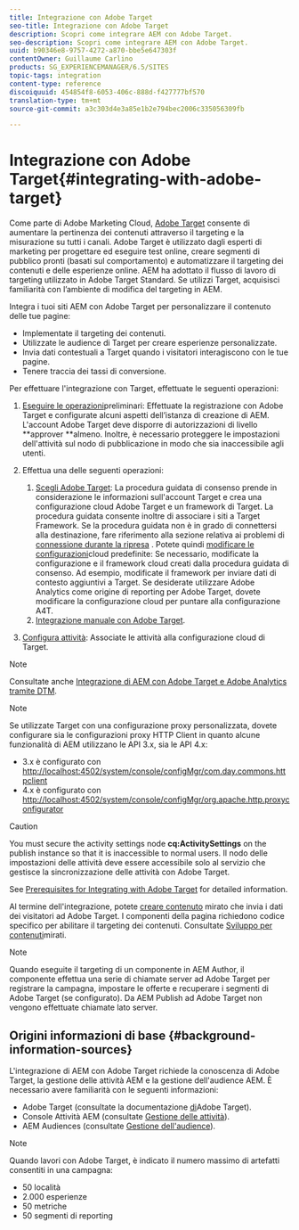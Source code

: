 ```yaml
---
title: Integrazione con Adobe Target
seo-title: Integrazione con Adobe Target
description: Scopri come integrare AEM con Adobe Target.
seo-description: Scopri come integrare AEM con Adobe Target.
uuid: b90346e8-9757-4272-a870-bbe5e647303f
contentOwner: Guillaume Carlino
products: SG_EXPERIENCEMANAGER/6.5/SITES
topic-tags: integration
content-type: reference
discoiquuid: 454854f8-6053-406c-888d-f427777bf570
translation-type: tm+mt
source-git-commit: a3c303d4e3a85e1b2e794bec2006c335056309fb

---
```



# Integrazione con Adobe Target{#integrating-with-adobe-target}

Come parte di Adobe Marketing Cloud, [Adobe Target](http://www.adobe.com/ro/solutions/testing-targeting/testandtarget.html) consente di aumentare la pertinenza dei contenuti attraverso il targeting e la misurazione su tutti i canali. Adobe Target è utilizzato dagli esperti di marketing per progettare ed eseguire test online, creare segmenti di pubblico pronti (basati sul comportamento) e automatizzare il targeting dei contenuti e delle esperienze online. AEM ha adottato il flusso di lavoro di targeting utilizzato in Adobe Target Standard. Se utilizzi Target, acquisisci familiarità con l’ambiente di modifica del targeting in AEM.

Integra i tuoi siti AEM con Adobe Target per personalizzare il contenuto delle tue pagine:

* Implementate il targeting dei contenuti.
* Utilizzate le audience di Target per creare esperienze personalizzate.
* Invia dati contestuali a Target quando i visitatori interagiscono con le tue pagine.
* Tenere traccia dei tassi di conversione.

Per effettuare l&#39;integrazione con Target, effettuate le seguenti operazioni:

1. [Eseguire le operazioni](/help/sites-administering/target-requirements.md)preliminari: Effettuate la registrazione con Adobe Target e configurate alcuni aspetti dell’istanza di creazione di AEM. L&#39;account Adobe Target deve disporre di autorizzazioni di livello **approver **almeno. Inoltre, è necessario proteggere le impostazioni dell&#39;attività sul nodo di pubblicazione in modo che sia inaccessibile agli utenti.

1. Effettua una delle seguenti operazioni:

   1. [Scegli Adobe Target](/help/sites-administering/opt-in.md): La procedura guidata di consenso prende in considerazione le informazioni sull&#39;account Target e crea una configurazione cloud Adobe Target e un framework di Target. La procedura guidata consente inoltre di associare i siti a Target Framework. Se la procedura guidata non è in grado di connettersi alla destinazione, fare riferimento alla sezione relativa ai problemi di [connessione durante la ripresa](/help/sites-administering/target-configuring.md#troubleshooting-target-connection-problems) . Potete quindi [modificare le configurazioni](/help/sites-administering/target-configuring.md#modifying-the-opt-in-wizard-configurations)cloud predefinite: Se necessario, modificate la configurazione e il framework cloud creati dalla procedura guidata di consenso. Ad esempio, modificate il framework per inviare dati di contesto aggiuntivi a Target. Se desiderate utilizzare Adobe Analytics come origine di reporting per Adobe Target, dovete modificare la configurazione cloud per puntare alla configurazione A4T.
   1. [Integrazione manuale con Adobe Target](/help/sites-administering/target-configuring.md#manually-integrating-with-adobe-target).

1. [Configura attività](/help/sites-authoring/activitylib.md): Associate le attività alla configurazione cloud di Target.

>[!NOTE]
>
>Consultate anche [Integrazione di AEM con Adobe Target e Adobe Analytics tramite DTM](https://helpx.adobe.com/experience-manager/using/integrate-digital-marketing-solutions.html).

>[!NOTE]
>
>Se utilizzate Target con una configurazione proxy personalizzata, dovete configurare sia le configurazioni proxy HTTP Client in quanto alcune funzionalità di AEM utilizzano le API 3.x, sia le API 4.x:
>
>* 3.x è configurato con [http://localhost:4502/system/console/configMgr/com.day.commons.httpclient](http://localhost:4502/system/console/configMgr/com.day.commons.httpclient)
>* 4.x è configurato con [http://localhost:4502/system/console/configMgr/org.apache.http.proxyconfigurator](http://localhost:4502/system/console/configMgr/org.apache.http.proxyconfigurator)
>



>[!CAUTION]
>
>You must secure the activity settings node **cq:ActivitySettings** on the publish instance so that it is inaccessible to normal users. Il nodo delle impostazioni delle attività deve essere accessibile solo al servizio che gestisce la sincronizzazione delle attività con Adobe Target.
>
>See [Prerequisites for Integrating with Adobe Target](/help/sites-administering/target-requirements.md#securing-the-activity-settings-node) for detailed information.

Al termine dell&#39;integrazione, potete [creare contenuto](/help/sites-authoring/content-targeting-touch.md) mirato che invia i dati dei visitatori ad Adobe Target. I componenti della pagina richiedono codice specifico per abilitare il targeting dei contenuti. Consultate [Sviluppo per contenuti](/help/sites-developing/target.md)mirati.

>[!NOTE]
>
>Quando eseguite il targeting di un componente in AEM Author, il componente effettua una serie di chiamate server ad Adobe Target per registrare la campagna, impostare le offerte e recuperare i segmenti di Adobe Target (se configurato). Da AEM Publish ad Adobe Target non vengono effettuate chiamate lato server.

## Origini informazioni di base {#background-information-sources}

L&#39;integrazione di AEM con Adobe Target richiede la conoscenza di Adobe Target, la gestione delle attività AEM e la gestione dell&#39;audience AEM. È necessario avere familiarità con le seguenti informazioni:

* Adobe Target (consultate la documentazione [di](https://marketing.adobe.com/resources/help/en_US/target/)Adobe Target).
* Console Attività AEM (consultate [Gestione delle attività](/help/sites-authoring/activitylib.md)).
* AEM Audiences (consultate [Gestione dell&#39;audience](/help/sites-authoring/managing-audiences.md)).

>[!NOTE]
>
>Quando lavori con Adobe Target, è indicato il numero massimo di artefatti consentiti in una campagna:
>
>* 50 località
>* 2.000 esperienze
>* 50 metriche
>* 50 segmenti di reporting
>



